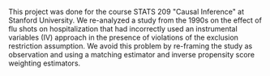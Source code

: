 This project was done for the course STATS 209 "Causal Inference" at Stanford University. We re-analyzed a study from the 1990s on the effect of flu shots on hospitalization that had incorrectly used an instrumental variables (IV) approach in the presence of violations of the exclusion restriction assumption. We avoid this problem by re-framing the study as observation and using a matching estimator and inverse propensity score weighting estimators.
